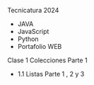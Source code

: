 Tecnicatura 2024
- JAVA
- JavaScript
- Python
- Portafolio WEB

Clase 1 Colecciones Parte 1
- 1.1 Listas Parte 1 , 2 y 3